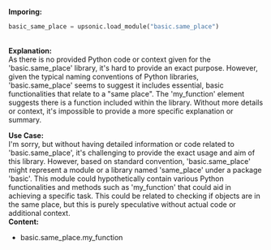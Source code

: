 <b class="custom_code_highlight_green">Imporing:</b><br>
```python
basic_same_place = upsonic.load_module("basic.same_place")
```
<br><b class="custom_code_highlight_green">Explanation:</b><br>As there is no provided Python code or context given for the 'basic.same_place' library, it's hard to provide an exact purpose. However, given the typical naming conventions of Python libraries, 'basic.same_place' seems to suggest it includes essential, basic functionalities that relate to a "same place". The 'my_function' element suggests there is a function included within the library. Without more details or context, it's impossible to provide a more specific explanation or summary.

<b class="custom_code_highlight_green">Use Case:</b><br>I'm sorry, but without having detailed information or code related to 'basic.same_place', it's challenging to provide the exact usage and aim of this library. However, based on standard convention, 'basic.same_place' might represent a module or a library named 'same_place' under a package 'basic'. This module could hypothetically contain various Python functionalities and methods such as 'my_function' that could aid in achieving a specific task. This could be related to checking if objects are in the same place, but this is purely speculative without actual code or additional context.
<br><b class="custom_code_highlight_green">Content:</b><br>
  - basic.same_place.my_function
